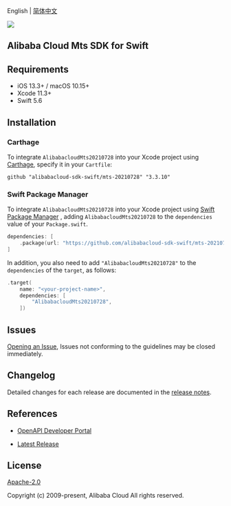 English | [简体中文](README-CN.md)

![](https://aliyunsdk-pages.alicdn.com/icons/AlibabaCloud.svg)

## Alibaba Cloud Mts SDK for Swift

## Requirements

- iOS 13.3+ / macOS 10.15+
- Xcode 11.3+
- Swift 5.6

## Installation

### Carthage

To integrate `AlibabacloudMts20210728` into your Xcode project using [Carthage](https://github.com/Carthage/Carthage), specify it in your `Cartfile`:

```ogdl
github "alibabacloud-sdk-swift/mts-20210728" "3.3.10"
```

### Swift Package Manager

To integrate `AlibabacloudMts20210728` into your Xcode project using [Swift Package Manager](https://swift.org/package-manager/) , adding `AlibabacloudMts20210728` to the `dependencies` value of your `Package.swift`.

```swift
dependencies: [
    .package(url: "https://github.com/alibabacloud-sdk-swift/mts-20210728.git", from: "3.3.10")
]
```

In addition, you also need to add `"AlibabacloudMts20210728"` to the `dependencies` of the `target`, as follows:

```swift
.target(
    name: "<your-project-name>",
    dependencies: [
        "AlibabacloudMts20210728",
    ])
```

## Issues

[Opening an Issue](https://github.com/alibabacloud-sdk-swift/mts-20210728/issues/new), Issues not conforming to the guidelines may be closed immediately.

## Changelog

Detailed changes for each release are documented in the [release notes](./ChangeLog.txt).

## References

* [OpenAPI Developer Portal](https://next.api.alibabacloud.com/home)
- [Latest Release](https://github.com/alibabacloud-sdk-swift/mts-20210728)

## License

[Apache-2.0](http://www.apache.org/licenses/LICENSE-2.0)

Copyright (c) 2009-present, Alibaba Cloud All rights reserved.
